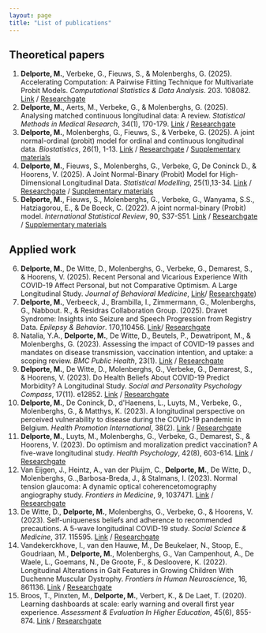 ```yaml
---
layout: page
title: "List of publications"
---
```


## Theoretical papers
1. <b> Delporte, M.</b>, Verbeke, G., Fieuws, S., & Molenberghs, G. (2025). Accelerating Computation: A Pairwise Fitting Technique for Multivariate Probit Models. _Computational Statistics & Data Analysis_.  203. 108082. [Link](https://www.sciencedirect.com/science/article/pii/S016794732400166X?via%3Dihub) / [Researchgate](https://www.researchgate.net/publication/385480363_Accelerating_Computation_A_Pairwise_Fitting_Technique_for_Multivariate_Probit_Models) 
2.	<b> Delporte, M.</b>, Aerts, M.,  Verbeke, G., & Molenberghs, G. (2025). Analysing matched continuous longitudinal data: A
review. _Statistical Methods in Medical Research_, 34(1), 170-179. [Link](https://pubmed.ncbi.nlm.nih.gov/39659149/) / [Researchgate](https://www.researchgate.net/publication/386870105_Analysing_matched_continuous_longitudinal_data_A_review)
3. <b> Delporte, M.</b>, Molenberghs, G., Fieuws, S., & Verbeke, G. (2025). A joint normal-ordinal (probit) model for ordinal and continuous longitudinal data. _Biostatistics_, 26(1), 1-13. [Link](https://academic.oup.com/biostatistics/advance-article-abstract/doi/10.1093/biostatistics/kxae014/7692336?redirectedFrom=fulltext&login=false) / [Researchgate](https://www.researchgate.net/publication/381401094_A_joint_normal-ordinal_probit_model_for_ordinal_and_continuous_longitudinal_data) / [Supplementary materials](Chapter4.pdf)
4.	<b>Delporte, M.</b>, Fieuws, S., Molenberghs, G., Verbeke, G, De Coninck D., & Hoorens, V. (2025). A Joint Normal-Binary (Probit) Model for High-Dimensional Longitudinal Data. _Statistical Modelling_, 25(1),13-34. [Link](https://journals.sagepub.com/doi/abs/10.1177/1471082X231202341) / [Researchgate](https://www.researchgate.net/publication/376315280_A_joint_normal-binary_probit_model_for_high-dimensional_longitudinal_data) / [Supplementary materials](Chapter3.pdf)
5.	<b> Delporte, M.</b>, Fieuws, S., Molenberghs, G., Verbeke, G., Wanyama, S.S., Hatziagorou, E., & De Boeck, C. (2022). A joint normal-binary (Probit) model. _International Statistical Review_, 90, S37-S51. [Link](https://onlinelibrary.wiley.com/doi/abs/10.1111/insr.12532) / [Researchgate](https://www.researchgate.net/publication/365223486_A_joint_normal-binary_probit_model) / [Supplementary materials](Chapter2.pdf)

## Applied work
6.	<b> Delporte, M.</b>, De Witte, D., Molenberghs, G., Verbeke, G., Demarest, S., & Hoorens, V. (2025). Recent Personal and Vicarious Experience With COVID-19 Affect Personal, but not Comparative Optimism. A Large Longitudinal Study. _Journal of Behavioral Medicine_, [Link](https://rdcu.be/eH17y)/ [Researchgate](https://www.researchgate.net/publication/393765211_Recent_personal_and_vicarious_experience_with_COVID-19_affects_personal_but_not_comparative_optimism_a_large_longitudinal_study)) 
7. <b> Delporte, M.</b>, Verbeeck, J., Brambilla, I., Zimmermann, G., Molenberghs, G., Nabbout. R., & Residras Collaboration Group. (2025).  Dravet Syndrome: Insights into Seizure and Speech Progression from Registry Data.  _Epilepsy & Behavior_. 170,110456. [Link](https://www.sciencedirect.com/science/article/pii/S1525505025001982)/ [Researchgate](https://www.researchgate.net/publication/391867982_Dravet_syndrome_Insights_into_seizure_and_speech_progression_from_registry_data]) 
8.	Natalia, Y.A., <b> Delporte, M.</b>, De Witte, D., Beutels, P., Dewatripont, M., & Molenberghs, G. (2023). Assessing the impact of COVID-19 passes and mandates on disease transmission, vaccination intention, and uptake: a scoping review. _BMC Public Health_, 23(1). [Link](https://www.ncbi.nlm.nih.gov/pmc/articles/PMC10656887/) / [Researchgate](https://www.researchgate.net/publication/375720641_Assessing_the_impact_of_COVID-19_passes_and_mandates_on_disease_transmission_vaccination_intention_and_uptake_a_scoping_review)
9.	<b> Delporte, M.</b>, De Witte, D., Molenberghs, G., Verbeke, G., Demarest, S., & Hoorens, V. (2023). Do Health Beliefs About COVID-19 Predict Morbidity? A Longitudinal Study. _Social and Personality Psychology Compass_, 17(11). e12852. [Link](https://compass.onlinelibrary.wiley.com/doi/abs/10.1111/spc3.12852) / [Researchgate](https://www.researchgate.net/publication/372639463_Do_health_beliefs_about_COVID-19_predict_morbidity_A_longitudinal_study)
10.	<b>Delporte, M.</b>, De Coninck, D., d'Haenens, L., Luyts, M., Verbeke, G., Molenberghs, G., & Matthys, K. (2023). A longitudinal perspective on perceived vulnerability to disease during the COVID-19 pandemic in Belgium. _Health Promotion International_, 38(2). [Link](https://academic.oup.com/heapro/article/38/2/daad026/7143328?login=false) / [Researchgate](https://www.researchgate.net/publication/370288552_A_longitudinal_perspective_on_perceived_vulnerability_to_disease_during_the_COVID-19_pandemic_in_Belgium)
11.	<b> Delporte, M.</b>, Luyts, M., Molenberghs, G., Verbeke, G., Demarest, S., & Hoorens, V. (2023). Do optimism and moralization predict vaccination? A five-wave longitudinal study. _Health Psychology_, 42(8), 603-614. [Link](https://www.sciencedirect.com/science/article/pii/S0277953622009017) / [Researchgate](https://www.researchgate.net/publication/369478717_Do_optimism_and_moralization_predict_vaccination_A_five-wave_longitudinal_study)
12.	Van Eijgen, J., Heintz, A., van der Pluijm, C., <b>Delporte, M.</b>, De Witte, D., Molenberghs, G..,Barbosa-Breda, J., & Stalmans, I. (2023). Normal tension glaucoma: A dynamic optical coherencetomography angiography study. _Frontiers in Medicine_, 9, 1037471. [Link](https://www.ncbi.nlm.nih.gov/pmc/articles/PMC9853195/) / [Researchgate](https://www.researchgate.net/publication/366944032_Normal_tension_glaucoma_A_dynamic_optical_coherence_tomography_angiography_study)
13.	De Witte, D., <b>Delporte, M.</b>, Molenberghs, G., Verbeke, G., & Hoorens, V. (2023). Self-uniqueness beliefs and adherence to recommended precautions. A 5-wave longitudinal COVID-19 study. _Social Science & Medicine_, 317. 115595. [Link](https://www.sciencedirect.com/science/article/pii/S0277953622009017?via%3Dihub) / [Researchgate](https://www.researchgate.net/publication/366042478_Self-uniqueness_beliefs_and_adherence_to_recommended_precautions_A_5-wave_longitudinal_COVID-19_study)
14.	Vandekerckhove, I., van den Hauwe, M., De Beukelaer, N., Stoop, E., Goudriaan, M., <b> Delporte, M.</b>, Molenberghs, G., Van Campenhout, A., De Waele, L., Goemans, N., De Groote, F., & Desloovere, K. (2022). Longitudinal Alterations in Gait Features in Growing Children With Duchenne Muscular Dystrophy. _Frontiers in Human Neuroscience_, 16, 861136. [Link](https://www.frontiersin.org/articles/10.3389/fnhum.2022.861136/full) / [Researchgate](https://www.researchgate.net/publication/361052912_Longitudinal_Alterations_in_Gait_Features_in_Growing_Children_With_Duchenne_Muscular_Dystrophy)
15.	Broos, T., Pinxten, M., <b> Delporte, M.</b>, Verbert, K., & De Laet, T. (2020). Learning dashboards at scale: early warning and overall first year experience. _Assessment & Evaluation In Higher Education_, 45(6), 855-874. [Link](https://www.tandfonline.com/doi/abs/10.1080/02602938.2019.1689546) / [Researchgate](https://www.researchgate.net/publication/337601315_Learning_dashboards_at_scale_early_warning_and_overall_first_year_experience)
